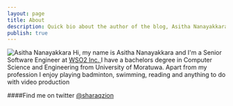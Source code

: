 ```yaml
---
layout: page
title: About
description: Quick bio about the author of the blog, Asitha Nanayakkara
publish: true
---
```


<div itemscope itemtype="https://schema.org/Person">
    <img itemprop="image" class="profile-image" src="{{ site.avatar }}" alt="Asitha Nanayakkara"/>
    Hi, my name is 
    <span itemprop="name">Asitha Nanayakkara</span> and I'm a 
    <span itemprop="jobTitle">Senior Software Engineer</span> at 
    <span itemprop='memberof'>
        <span itemscope itemtype="http://schema.org/Organization" >
            <a href="https://wso2.com/about/team/asitha_nanayakkara/">
                <span itemprop='name'>WSO2 Inc.</span>
            </a>
        </span>
    </span>
    I have a bachelors degree in Computer Science and Engineering from University of Moratuwa. 
    Apart from my profession I enjoy playing badminton, swimming, reading and anything to do with 
    video production
</div>

####Find me on twitter [@sharaqzion](https://twitter.com/sharaqzion)
